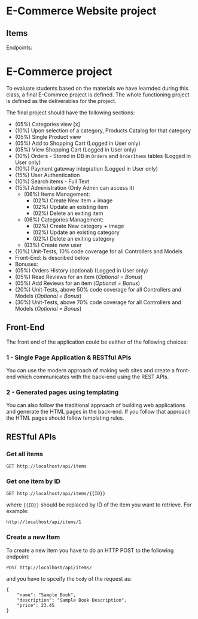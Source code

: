 # E-Commerce Website project #

## Items ##

Endpoints:
# E-Commerce project #

To evaluate students based on the materials we have learnded during this class, a final E-Commrce project is defined. The whole functioning project is defined as the deliverables for the project. 

The final project should have the following sections:

- (05%) Categories view [x]
- (10%) Upon selection of a category, Products Catalog for that category
- (05%) Single Product view
- (05%) Add to Shopping Cart (Logged in User only)
- (05%) View Shopping Cart (Logged in User only)
- (10%) Orders - Stored in DB in `Orders` and `OrderItems` tables (Logged in User only)
- (10%) Payment gateway integration (Logged in User only)
- (15%) User Authentication
- (10%) Search items - Full Text
- (15%) Administration (Only Admin can access it)
    - (06%) Items Management:
        - (02%) Create New item + image
        - (02%) Update an existing item
        - (02%) Delete an exiting item
    - (06%) Categories Management:
        - (02%) Create New category + image
        - (02%) Update an existing category
        - (02%) Delete an exiting category
    - (03%) Create new user 
- (10%) Unit-Tests, 10% code coverage for all Controllers and Models
- Front-End: Is described below
- Bonuses:
- (05%) Orders History (optional) (Logged in User only)
- (05%) Read Reviews for an item (_Optional = Bonus_)
- (05%) Add Reviews for an item (_Optional = Bonus_)
- (20%) Unit-Tests, above 50% code coverage for all Controllers and Models (_Optional = Bonus_)
- (30%) Unit-Tests, above 70% code coverage for all Controllers and Models (_Optional = Bonus_)

## Front-End ##

The front end of the application could be eaither of the following choices:

### 1 - Single Page Application & RESTful APIs ###

You can use the modern approach of making web sites and create a front-end which communicates with the back-end using the REST APIs.

### 2 - Generated pages using templating ###

You can also follow the traditional approach of building web applications and generate the HTML pages in the back-end. If you follow that approach the HTML pages should follow templating rules.


## RESTful APIs ##

### Get all items ###

```
GET http://localhost/api/items
```

### Get one item by ID ###

```
GET http://localhost/api/items/{{ID}}
```
 where `{{ID}}` should be replaced by ID of the item you want to retrieve. For example:

 ```
 http://localhost/api/items/1
 ```

### Create a new Item ###

To create a new item you have to do an HTTP POST to the following endpoint:

```
POST http://localhost/api/items/
```

and you have to spceify the `body` of the request as:

```
{
    "name": "Sample Book",
    "description": "Sample Book Description",
    "price": 23.45
}
```